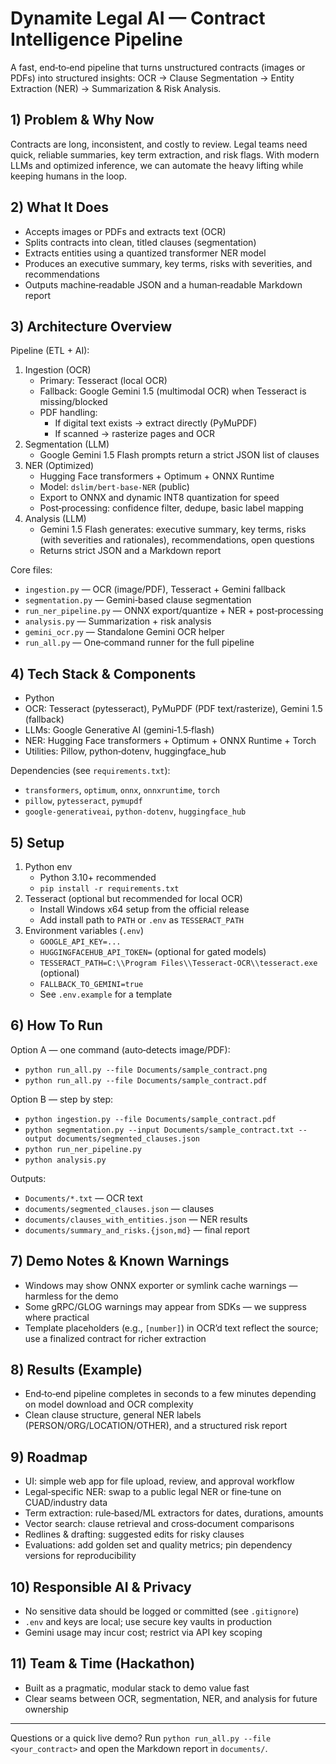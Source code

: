 # Dynamite Legal AI — Contract Intelligence Pipeline

A fast, end‑to‑end pipeline that turns unstructured contracts (images or PDFs) into structured insights: OCR → Clause Segmentation → Entity Extraction (NER) → Summarization & Risk Analysis.

## 1) Problem & Why Now
Contracts are long, inconsistent, and costly to review. Legal teams need quick, reliable summaries, key term extraction, and risk flags. With modern LLMs and optimized inference, we can automate the heavy lifting while keeping humans in the loop.

## 2) What It Does
- Accepts images or PDFs and extracts text (OCR)
- Splits contracts into clean, titled clauses (segmentation)
- Extracts entities using a quantized transformer NER model
- Produces an executive summary, key terms, risks with severities, and recommendations
- Outputs machine‑readable JSON and a human‑readable Markdown report

## 3) Architecture Overview
Pipeline (ETL + AI):
1. Ingestion (OCR)
   - Primary: Tesseract (local OCR)
   - Fallback: Google Gemini 1.5 (multimodal OCR) when Tesseract is missing/blocked
   - PDF handling:
     - If digital text exists → extract directly (PyMuPDF)
     - If scanned → rasterize pages and OCR
2. Segmentation (LLM)
   - Google Gemini 1.5 Flash prompts return a strict JSON list of clauses
3. NER (Optimized)
   - Hugging Face transformers + Optimum + ONNX Runtime
   - Model: `dslim/bert-base-NER` (public)
   - Export to ONNX and dynamic INT8 quantization for speed
   - Post‑processing: confidence filter, dedupe, basic label mapping
4. Analysis (LLM)
   - Gemini 1.5 Flash generates: executive summary, key terms, risks (with severities and rationales), recommendations, open questions
   - Returns strict JSON and a Markdown report

Core files:
- `ingestion.py` — OCR (image/PDF), Tesseract + Gemini fallback
- `segmentation.py` — Gemini‑based clause segmentation
- `run_ner_pipeline.py` — ONNX export/quantize + NER + post‑processing
- `analysis.py` — Summarization + risk analysis
- `gemini_ocr.py` — Standalone Gemini OCR helper
- `run_all.py` — One‑command runner for the full pipeline

## 4) Tech Stack & Components
- Python
- OCR: Tesseract (pytesseract), PyMuPDF (PDF text/rasterize), Gemini 1.5 (fallback)
- LLMs: Google Generative AI (gemini‑1.5‑flash)
- NER: Hugging Face transformers + Optimum + ONNX Runtime + Torch
- Utilities: Pillow, python‑dotenv, huggingface_hub

Dependencies (see `requirements.txt`):
- `transformers`, `optimum`, `onnx`, `onnxruntime`, `torch`
- `pillow`, `pytesseract`, `pymupdf`
- `google-generativeai`, `python-dotenv`, `huggingface_hub`

## 5) Setup
1. Python env
   - Python 3.10+ recommended
   - `pip install -r requirements.txt`
2. Tesseract (optional but recommended for local OCR)
   - Install Windows x64 setup from the official release
   - Add install path to `PATH` or `.env` as `TESSERACT_PATH`
3. Environment variables (`.env`)
   - `GOOGLE_API_KEY=...`
   - `HUGGINGFACEHUB_API_TOKEN=` (optional for gated models)
   - `TESSERACT_PATH=C:\\Program Files\\Tesseract-OCR\\tesseract.exe` (optional)
   - `FALLBACK_TO_GEMINI=true`
   - See `.env.example` for a template

## 6) How To Run
Option A — one command (auto‑detects image/PDF):
- `python run_all.py --file Documents/sample_contract.png`
- `python run_all.py --file Documents/sample_contract.pdf`

Option B — step by step:
- `python ingestion.py --file Documents/sample_contract.pdf`
- `python segmentation.py --input Documents/sample_contract.txt --output documents/segmented_clauses.json`
- `python run_ner_pipeline.py`
- `python analysis.py`

Outputs:
- `Documents/*.txt` — OCR text
- `documents/segmented_clauses.json` — clauses
- `documents/clauses_with_entities.json` — NER results
- `documents/summary_and_risks.{json,md}` — final report

## 7) Demo Notes & Known Warnings
- Windows may show ONNX exporter or symlink cache warnings — harmless for the demo
- Some gRPC/GLOG warnings may appear from SDKs — we suppress where practical
- Template placeholders (e.g., `[number]`) in OCR’d text reflect the source; use a finalized contract for richer extraction

## 8) Results (Example)
- End‑to‑end pipeline completes in seconds to a few minutes depending on model download and OCR complexity
- Clean clause structure, general NER labels (PERSON/ORG/LOCATION/OTHER), and a structured risk report

## 9) Roadmap
- UI: simple web app for file upload, review, and approval workflow
- Legal‑specific NER: swap to a public legal NER or fine‑tune on CUAD/industry data
- Term extraction: rule‑based/ML extractors for dates, durations, amounts
- Vector search: clause retrieval and cross‑document comparisons
- Redlines & drafting: suggested edits for risky clauses
- Evaluations: add golden set and quality metrics; pin dependency versions for reproducibility

## 10) Responsible AI & Privacy
- No sensitive data should be logged or committed (see `.gitignore`)
- `.env` and keys are local; use secure key vaults in production
- Gemini usage may incur cost; restrict via API key scoping

## 11) Team & Time (Hackathon)
- Built as a pragmatic, modular stack to demo value fast
- Clear seams between OCR, segmentation, NER, and analysis for future ownership

---
Questions or a quick live demo? Run `python run_all.py --file <your_contract>` and open the Markdown report in `documents/`.
